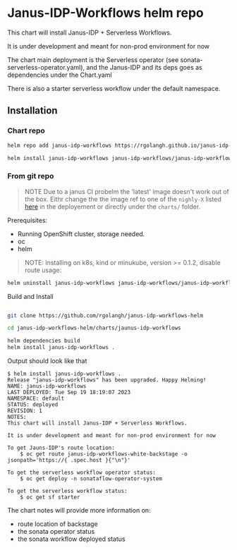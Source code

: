 # Janus-IDP-Workflows helm repo

This chart will install Janus-IDP + Serverless Workflows.

It is under development and meant for non-prod environment for now

The chart main deployment is the Serverless operator (see sonata-serverless-operator.yaml), and
the Janus-IDP and its deps goes as dependencies under the Chart.yaml

There is also a starter serverless workflow under the default namespace.

## Installation

### Chart repo

```bash
helm repo add janus-idp-workflows https://rgolangh.github.io/janus-idp-workflows-helm

helm install janus-idp-workflows janus-idp-workflows/janus-idp-workflows
```

### From git repo
> NOTE
> Due to a janus CI probelm the 'latest' image doesn't work out of the box. Eithr change the 
> the image ref to one of the `nighly-X` listed [here](https://quay.io/repository/janus-idp/backstage-showcase?tab=tags) in the deployement or directly under the `charts/` folder.

Prerequisites:
  - Running OpenShift cluster, storage needed.
  - oc
  - helm

> NOTE: Installing on k8s, kind or minukube, version >= 0.1.2, disable route usage:

```bash
helm uninstall janus-idp-workflows janus-idp-workflows/janus-idp-workflows --set backstage.route.enabled=false
```

Build and Install
```bash

git clone https://github.com/rgolangh/janus-idp-workflows-helm

cd janus-idp-workflows-helm/charts/jaunus-idp-workflows

helm dependencies build
helm install janus-idp-workflows .

```


Output should look like that
```console
$ helm install janus-idp-workflows .
Release "janus-idp-workflows" has been upgraded. Happy Helming!
NAME: janus-idp-workflows
LAST DEPLOYED: Tue Sep 19 18:19:07 2023
NAMESPACE: default
STATUS: deployed
REVISION: 1
NOTES:
This chart will install Janus-IDP + Serverless Workflows.

It is under development and meant for non-prod environment for now

To get Jauns-IDP's route location:
    $ oc get route janus-idp-workflows-white-backstage -o jsonpath='https://{ .spec.host }{"\n"}'

To get the serverless workflow operator status:
    $ oc get deploy -n sonataflow-operator-system 

To get the serverless workflow status:
    $ oc get sf starter 

```

The chart notes will provide more information on:
  - route location of backstage
  - the sonata operator status
  - the sonata workflow deployed status
